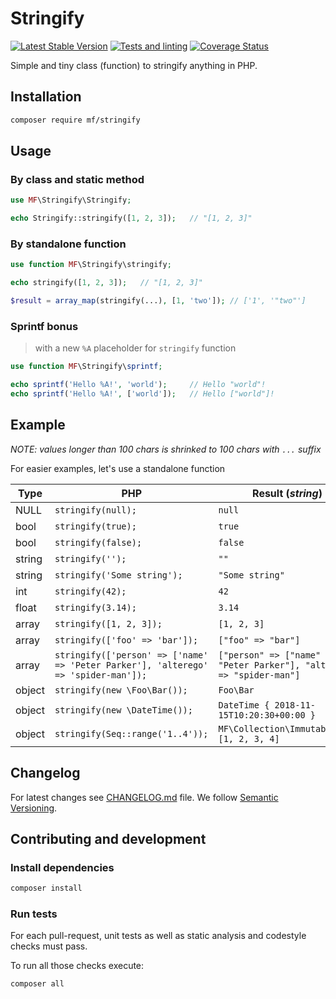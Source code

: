 Stringify
=========

[![Latest Stable Version](https://img.shields.io/packagist/v/mf/stringify.svg)](https://packagist.org/packages/mf/stringify)
[![Tests and linting](https://github.com/MortalFlesh/stringify/actions/workflows/tests.yaml/badge.svg)](https://github.com/MortalFlesh/stringify/actions/workflows/tests.yaml)
[![Coverage Status](https://coveralls.io/repos/github/MortalFlesh/stringify/badge.svg?branch=master)](https://coveralls.io/github/MortalFlesh/stringify?branch=master)

Simple and tiny class (function) to stringify anything in PHP.

## Installation

```bash
composer require mf/stringify
```

## Usage

### By class and static method

```php
use MF\Stringify\Stringify;

echo Stringify::stringify([1, 2, 3]);   // "[1, 2, 3]"
```

### By standalone function
```php
use function MF\Stringify\stringify;

echo stringify([1, 2, 3]);   // "[1, 2, 3]"
```

```php
$result = array_map(stringify(...), [1, 'two']); // ['1', '"two"']
```

### Sprintf bonus
> with a new `%A` placeholder for `stringify` function

```php
use function MF\Stringify\sprintf;

echo sprintf('Hello %A!', 'world');     // Hello "world"!
echo sprintf('Hello %A!', ['world']);   // Hello ["world"]!
```

## Example

_NOTE: values longer than 100 chars is shrinked to 100 chars with `...` suffix_

For easier examples, let's use a standalone function

| Type | PHP | Result (_string_) |
| ---  | --- | ---    |
| NULL | `stringify(null);` | `null` |
| bool | `stringify(true);` | `true` |
| bool | `stringify(false);` | `false` |
| string | `stringify('');` | `""` |
| string | `stringify('Some string');` | `"Some string"` |
| int | `stringify(42);` | `42` |
| float | `stringify(3.14);` | `3.14` |
| array | `stringify([1, 2, 3]);` | `[1, 2, 3]` |
| array | `stringify(['foo' => 'bar']);` | `["foo" => "bar"]` |
| array | `stringify(['person' => ['name' => 'Peter Parker'], 'alterego' => 'spider-man']);` | `["person" => ["name" => "Peter Parker"], "alterego" => "spider-man"]` |
| object | `stringify(new \Foo\Bar());` | `Foo\Bar` |
| object | `stringify(new \DateTime());` | `DateTime { 2018-11-15T10:20:30+00:00 }` |
| object | `stringify(Seq::range('1..4'));` | `MF\Collection\Immutable\Seq [1, 2, 3, 4]` |

## Changelog
For latest changes see [CHANGELOG.md](CHANGELOG.md) file. We follow [Semantic Versioning](https://semver.org/).

## Contributing and development

### Install dependencies

```bash
composer install
```

### Run tests

For each pull-request, unit tests as well as static analysis and codestyle checks must pass.

To run all those checks execute:

```bash
composer all
```
